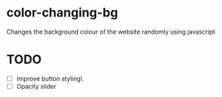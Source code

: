 # color-changing-bg

Changes the background colour of the website randomly using javascript

# TODO
- [ ] Improve button styling\
- [ ] Opacity slider 

